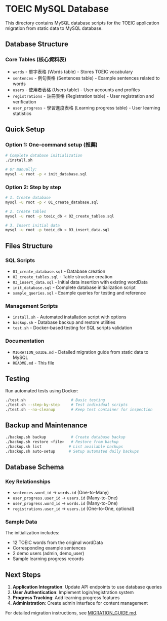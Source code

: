 # TOEIC MySQL Database

This directory contains MySQL database scripts for the TOEIC application migration from static data to MySQL database.

## Database Structure

### Core Tables (核心資料表)
- `words` - 單字表格 (Words table) - Stores TOEIC vocabulary
- `sentences` - 例句表格 (Sentences table) - Example sentences related to words
- `users` - 使用者表格 (Users table) - User accounts and profiles
- `registrations` - 註冊表格 (Registration table) - User registration and verification
- `user_progress` - 學習進度表格 (Learning progress table) - User learning statistics

## Quick Setup

### Option 1: One-command setup (推薦)
```bash
# Complete database initialization
./install.sh

# Or manually:
mysql -u root -p < init_database.sql
```

### Option 2: Step by step
```bash
# 1. Create database
mysql -u root -p < 01_create_database.sql

# 2. Create tables
mysql -u root -p toeic_db < 02_create_tables.sql

# 3. Insert initial data
mysql -u root -p toeic_db < 03_insert_data.sql
```

## Files Structure

### SQL Scripts
- `01_create_database.sql` - Database creation
- `02_create_tables.sql` - Table structure creation
- `03_insert_data.sql` - Initial data insertion with existing wordData
- `init_database.sql` - Complete database initialization script
- `sample_queries.sql` - Example queries for testing and reference

### Management Scripts
- `install.sh` - Automated installation script with options
- `backup.sh` - Database backup and restore utilities
- `test.sh` - Docker-based testing for SQL scripts validation

### Documentation
- `MIGRATION_GUIDE.md` - Detailed migration guide from static data to MySQL
- `README.md` - This file

## Testing

Run automated tests using Docker:
```bash
./test.sh                    # Basic testing
./test.sh --step-by-step     # Test individual scripts
./test.sh --no-cleanup       # Keep test container for inspection
```

## Backup and Maintenance

```bash
./backup.sh backup           # Create database backup
./backup.sh restore <file>   # Restore from backup
./backup.sh list            # List available backups
./backup.sh auto-setup      # Setup automated daily backups
```

## Database Schema

### Key Relationships
- `sentences.word_id` → `words.id` (One-to-Many)
- `user_progress.user_id` → `users.id` (Many-to-One)
- `user_progress.word_id` → `words.id` (Many-to-One)
- `registrations.user_id` → `users.id` (One-to-One, optional)

### Sample Data
The initialization includes:
- 12 TOEIC words from the original wordData
- Corresponding example sentences
- 2 demo users (admin, demo_user)
- Sample learning progress records

## Next Steps

1. **Application Integration**: Update API endpoints to use database queries
2. **User Authentication**: Implement login/registration system
3. **Progress Tracking**: Add learning progress features
4. **Administration**: Create admin interface for content management

For detailed migration instructions, see [MIGRATION_GUIDE.md](MIGRATION_GUIDE.md).